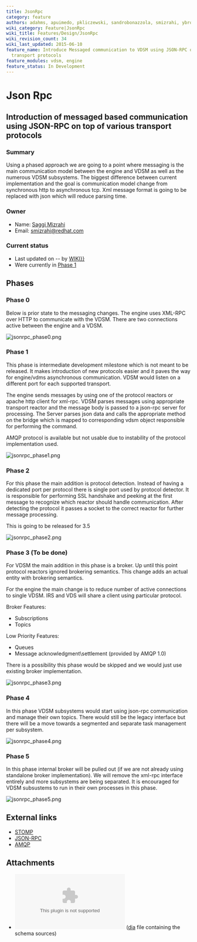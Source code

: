 ```yaml
---
title: JsonRpc
category: feature
authors: adahms, apuimedo, pkliczewski, sandrobonazzola, smizrahi, ybronhei
wiki_category: Feature|JsonRpc
wiki_title: Features/Design/JsonRpc
wiki_revision_count: 34
wiki_last_updated: 2015-06-10
feature_name: Introduce Messaged communication to VDSM using JSON-RPC on top of various
  transport protocols
feature_modules: vdsm, engine
feature_status: In Development
---
```


# Json Rpc

## Introduction of messaged based communication using JSON-RPC on top of various transport protocols

### Summary

Using a phased approach we are going to a point where messaging is the main communication model between the engine and VDSM as well as the numerous VDSM subsystems. The biggest difference between current implementation and the goal is communication model change from synchronous http to asynchronous tcp. Xml message format is going to be replaced with json which will reduce parsing time.

### Owner

*   Name: [ Saggi Mizrahi](User:smizrahi)
*   Email: <smizrahi@redhat.com>

### Current status

*   Last updated on -- by [ WIKI}}](User:{{urlencode:{{REVISIONUSER}})
*   Were currently in [Phase 1](#Phase_1)

## Phases

### Phase 0

Below is prior state to the messaging changes. The engine uses XML-RPC over HTTP to communicate with the VDSM. There are two connections active between the engine and a VDSM.

![](jsonrpc_phase0.png "jsonrpc_phase0.png")

### Phase 1

This phase is intermediate development milestone which is not meant to be released. It makes introduction of new protocols easier and it paves the way for engine/vdms asynchronous communication. VDSM would listen on a different port for each supported transport.

The engine sends messages by using one of the protocol reactors or apache http client for xml-rpc. VDSM parses messages using appropriate transport reactor and the message body is passed to a json-rpc server for processing. The Server parses json data and calls the appropriate method on the bridge which is mapped to corresponding vdsm object responsible for performing the command.

AMQP protocol is available but not usable due to instability of the protocol implementation used.

![](jsonrpc_phase1.png "jsonrpc_phase1.png")

### Phase 2

For this phase the main addition is protocol detection. Instead of having a dedicated port per protocol there is single port used by protocol detector. It is responsible for performing SSL handshake and peeking at the first message to recognize which reactor should handle communication. After detecting the protocol it passes a socket to the correct reactor for further message processing.

This is going to be released for 3.5

![](jsonrpc_phase2.png "jsonrpc_phase2.png")

### Phase 3 (To be done)

For VDSM the main addition in this phase is a broker. Up until this point protocol reactors ignored brokering semantics. This change adds an actual entity with brokering semantics.

For the engine the main change is to reduce number of active connections to single VDSM. IRS and VDS will share a client using particular protocol.

Broker Features:

*   Subscriptions
*   Topics

Low Priority Features:

*   Queues
*   Message acknowledgment\\settlement (provided by AMQP 1.0)

There is a possibility this phase would be skipped and we would just use existing broker implementation.

![](jsonrpc_phase3.png "jsonrpc_phase3.png")

### Phase 4

In this phase VDSM subsystems would start using json-rpc communication and manage their own topics. There would still be the legacy interface but there will be a move towards a segmented and separate task management per subsystem.

![](jsonrpc_phase4.png "jsonrpc_phase4.png")

### Phase 5

In this phase internal broker will be pulled out (if we are not already using standalone broker implementation). We will remove the xml-rpc interface entirely and more subsystems are being separated. It is encouraged for VDSM subsustems to run in their own processes in this phase.

![](jsonrpc_phase5.png "jsonrpc_phase5.png")

## External links

*   [STOMP](http://stomp.github.io)
*   [JSON-RPC](http://www.jsonrpc.org/)
*   [AMQP](http://www.amqp.org/)

## Attachments

*   ![ schema ](schemas.tgz  "fig: schema ") ([dia](https://wiki.gnome.org/Apps/Dia/) file containing the schema sources)
